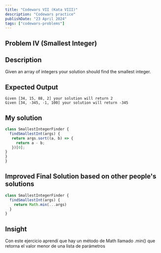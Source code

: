 ```yaml
---
title: "Codewars VII (Kata VIII)"
description: "Codewars practice"
publishDate: "23 April 2024"
tags: ["codewars-problems"]
---
```


## Problem IV (Smallest Integer)
## Description
Given an array of integers your solution should find the smallest integer.
## Expected Output
```
Given [34, 15, 88, 2] your solution will return 2
Given [34, -345, -1, 100] your solution will return -345
```
## My solution
```js
class SmallestIntegerFinder {
  findSmallestInt(args) {
   return args.sort((a, b) => {
     return a - b;
   })[0];
}
}
}
```
## Improved Final Solution based on other people's solutions
```js
class SmallestIntegerFinder {
  findSmallestInt(args) {
    return Math.min(...args)
  }
}
```
## Insight
Con este ejercicio aprendí que hay un método de Math llamado .min() que
retorna el valor menor de una lista de parámetros
